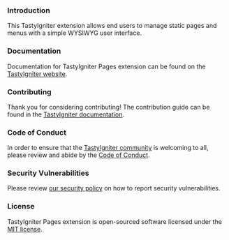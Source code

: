 ### Introduction

This TastyIgniter extension allows end users to manage static pages and menus with a simple WYSIWYG user interface.

### Documentation

Documentation for TastyIgniter Pages extension can be found on
the [TastyIgniter website](https://tastyigniter.com/docs/extensions/pages).

### Contributing

Thank you for considering contributing! The contribution guide can be found in
the [TastyIgniter documentation](https://tastyigniter.com/docs/contribution-guide).

### Code of Conduct

In order to ensure that the [TastyIgniter community](https://forum.tastyigniter.com) is welcoming to all, please review
and abide by the [Code of Conduct](https://tastyigniter.com/docs/code-of-conduct).

### Security Vulnerabilities

Please review [our security policy](https://github.com/tastyigniter/ti-ext-pages/security/policy) on how to report
security vulnerabilities.

### License

TastyIgniter Pages extension is open-sourced software licensed under
the [MIT license](https://github.com/tastyigniter/ti-ext-pages/LICENSE.md).
